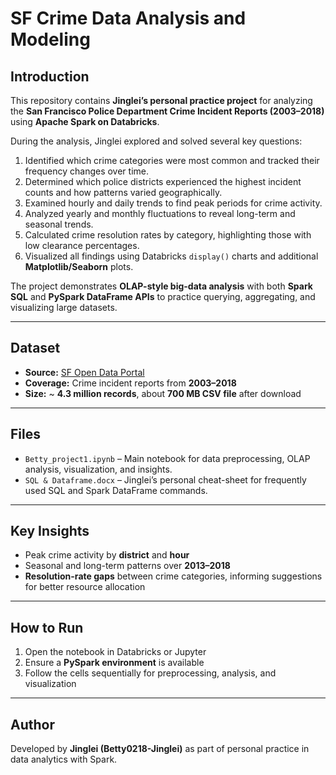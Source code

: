 # SF Crime Data Analysis and Modeling

## Introduction
This repository contains **Jinglei’s personal practice project** for analyzing the **San Francisco Police Department Crime Incident Reports (2003–2018)** using **Apache Spark on Databricks**.

During the analysis, Jinglei explored and solved several key questions:

1. Identified which crime categories were most common and tracked their frequency changes over time.  
2. Determined which police districts experienced the highest incident counts and how patterns varied geographically.  
3. Examined hourly and daily trends to find peak periods for crime activity.  
4. Analyzed yearly and monthly fluctuations to reveal long-term and seasonal trends.  
5. Calculated crime resolution rates by category, highlighting those with low clearance percentages.  
6. Visualized all findings using Databricks `display()` charts and additional **Matplotlib/Seaborn** plots.

The project demonstrates **OLAP-style big-data analysis** with both **Spark SQL** and **PySpark DataFrame APIs** to practice querying, aggregating, and visualizing large datasets.

---

## Dataset
- **Source:** [SF Open Data Portal](https://data.sfgov.org/Public-Safety/Police-Department-Incident-Reports-Historical-2003/tmnf-yvry)  
- **Coverage:** Crime incident reports from **2003–2018**  
- **Size:** ~ **4.3 million records**, about **700 MB CSV file** after download  

---

## Files
- `Betty_project1.ipynb` – Main notebook for data preprocessing, OLAP analysis, visualization, and insights.  
- `SQL & Dataframe.docx` – Jinglei’s personal cheat-sheet for frequently used SQL and Spark DataFrame commands.

---

## Key Insights
- Peak crime activity by **district** and **hour**  
- Seasonal and long-term patterns over **2013–2018**  
- **Resolution-rate gaps** between crime categories, informing suggestions for better resource allocation

---

## How to Run
1. Open the notebook in Databricks or Jupyter  
2. Ensure a **PySpark environment** is available  
3. Follow the cells sequentially for preprocessing, analysis, and visualization

---

## Author
Developed by **Jinglei (Betty0218-Jinglei)** as part of personal practice in data analytics with Spark.
